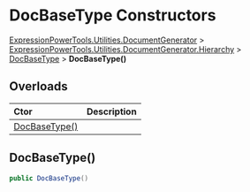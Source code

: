 ﻿# DocBaseType Constructors

[ExpressionPowerTools.Utilities.DocumentGenerator](ExpressionPowerTools.Utilities.DocumentGenerator.a.md) > [ExpressionPowerTools.Utilities.DocumentGenerator.Hierarchy](ExpressionPowerTools.Utilities.DocumentGenerator.Hierarchy.n.md) > [DocBaseType](ExpressionPowerTools.Utilities.DocumentGenerator.Hierarchy.DocBaseType.cs.md) > **DocBaseType()**



## Overloads

| Ctor | Description |
| :-- | :-- |
| [DocBaseType()](#ctor-0) |

<a name="#ctor-0"></a>
## DocBaseType()



```csharp
public DocBaseType()
```


